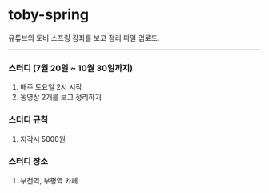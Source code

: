 # toby-spring
유튜브의 토비 스프링 강좌를 보고 정리 파일 업로드.

---


### 스터디 (7월 20일 ~ 10월 30일까지)
1. 매주 토요일 2시 시작
2. 동영상 2개를 보고 정리하기


### 스터디 규칙
1. 지각시 5000원

### 스터디 장소
1. 부천역, 부평역 카페
